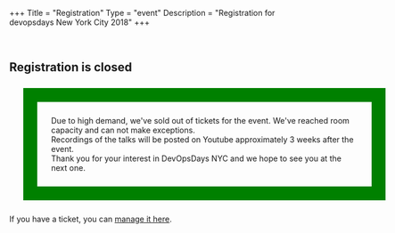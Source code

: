 +++
Title = "Registration"
Type = "event"
Description = "Registration for devopsdays New York City 2018"
+++

<!--
<div style="width:100%; text-align:left;">

Embed registration iframe/link/etc.
</div></div>
</div>
-->

<br>

## Registration is closed

<p style="width: 550px; border: 25px solid green; padding: 25px; margin: 25px; ">
Due to high demand, we've sold out of tickets for the event.  We've reached room capacity and can not make exceptions.
<br>
Recordings of the talks will be posted on Youtube approximately 3 weeks after the event. 
<br>
Thank you for your interest in DevOpsDays NYC and we hope to see you at the next one. 
</p>

If you have a ticket, you can [manage it here](https://www.eventbrite.com/e/devopsdays-nyc-2018-tickets-39330760363).

